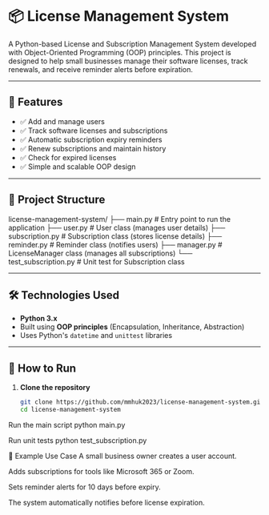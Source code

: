 # 📦 License Management System

A Python-based License and Subscription Management System developed with Object-Oriented Programming (OOP) principles. This project is designed to help small businesses manage their software licenses, track renewals, and receive reminder alerts before expiration.

---

## 🚀 Features

- ✅ Add and manage users
- ✅ Track software licenses and subscriptions
- ✅ Automatic subscription expiry reminders
- ✅ Renew subscriptions and maintain history
- ✅ Check for expired licenses
- ✅ Simple and scalable OOP design

---

## 📁 Project Structure
license-management-system/ ├── main.py # Entry point to run the application ├── user.py # User class (manages user details) ├── subscription.py # Subscription class (stores license details) ├── reminder.py # Reminder class (notifies users) ├── manager.py # LicenseManager class (manages all subscriptions) └── test_subscription.py # Unit test for Subscription class


---

## 🛠️ Technologies Used

- **Python 3.x**
- Built using **OOP principles** (Encapsulation, Inheritance, Abstraction)
- Uses Python's `datetime` and `unittest` libraries

---

## 🔧 How to Run

1. **Clone the repository**
   ```bash
   git clone https://github.com/mmhuk2023/license-management-system.git
   cd license-management-system
   
Run the main script
python main.py

Run unit tests
python test_subscription.py

🧪 Example Use Case
A small business owner creates a user account.

Adds subscriptions for tools like Microsoft 365 or Zoom.

Sets reminder alerts for 10 days before expiry.

The system automatically notifies before license expiration.
